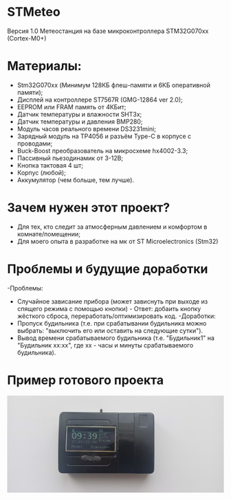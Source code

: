 # STMeteo
  Версия 1.0
  Метеостанция на базе микроконтроллера STM32G070xx (Cortex-M0+)
# Материалы:
  - Stm32G070xx (Минимум 128КБ флеш-памяти и 6КБ оперативной памяти);
  - Дисплей на контроллере ST7567R (GMG-12864 ver 2.0);
  - EEPROM или FRAM память от 4КБит;
  - Датчик температуры и влажности SHT3x;
  - Датчик температуры и давления BMP280;
  - Модуль часов реального времени DS3231mini;
  - Зарядный модуль на TP4056 и разъём Type-C в корпусе с проводами;
  - Buck-Boost преобразователь на микросхеме hx4002-3.3;
  - Пассивный пьезодинамик от 3-12В;
  - Кнопка тактовая 4 шт;
  - Корпус (любой);
  - Аккумулятор (чем больше, тем лучше).
# Зачем нужен этот проект?
  - Для тех, кто следит за атмосферным давлением и комфортом в комнате/помещении;
  - Для моего опыта в разработке на мк от ST Microelectronics (Stm32)
# Проблемы и будущие доработки
  -Проблемы:
  - Случайное зависание прибора (может зависнуть при выходе из спящего режима с помощью кнопки) - Ответ: добаить кнопку жёсткого сброса, переработать/оптимизировать код.
  -Доработки:
  - Пропуск будильника (т.е. при срабатывании будильника можно выбрать: "выключить его или оставить на следующие сутки").
  - Вывод времени срабатываемого будильника (т.е. "Будильник1" на "Будильник xx:xx", где xx - часы и минуты срабатываемого будильника).
# Пример готового проекта
![Sample by Morshu8800 ](https://github.com/Morshu8800/STMeteo/blob/main/Sample.png)
